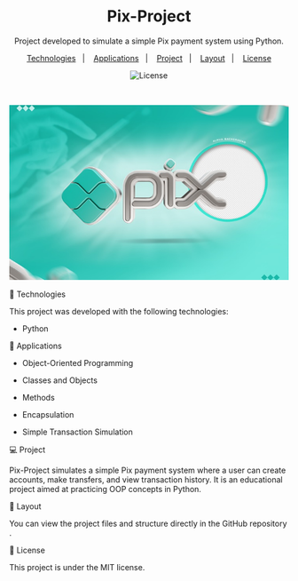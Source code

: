 <h1 align="center"> Pix-Project </h1> <p align="center"> Project developed to simulate a simple Pix payment system using Python. </p> <p align="center"> <a href="#-tecnologias">Technologies</a>&nbsp;&nbsp;&nbsp;|&nbsp;&nbsp;&nbsp; <a href="#-applications">Applications</a>&nbsp;&nbsp;&nbsp;|&nbsp;&nbsp;&nbsp; <a href="#-projeto">Project</a>&nbsp;&nbsp;&nbsp;|&nbsp;&nbsp;&nbsp; <a href="#layout">Layout</a>&nbsp;&nbsp;&nbsp;|&nbsp;&nbsp;&nbsp; <a href="#memo-licença">License</a> </p> <p align="center"> <img alt="License" src="https://img.shields.io/static/v1?label=license&message=MIT&color=49AA26&labelColor=000000"> </p> <br>

![Pix Project](./assets/pagamento-pix.jpg)

🚀 Technologies

This project was developed with the following technologies:

- Python

🔧 Applications

- Object-Oriented Programming

- Classes and Objects

- Methods

- Encapsulation

- Simple Transaction Simulation

💻 Project

Pix-Project simulates a simple Pix payment system where a user can create accounts, make transfers, and view transaction history. It is an educational project aimed at practicing OOP concepts in Python.

🔖 Layout

You can view the project files and structure directly in the GitHub repository
.

:memo: License

This project is under the MIT license.